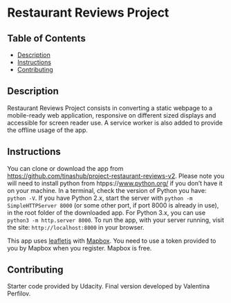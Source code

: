 # Restaurant Reviews Project

## Table of Contents

* [Description](#description)
* [Instructions](#instructions)
* [Contributing](#contributing)

## Description

Restaurant Reviews Project consists in converting a static webpage to a mobile-ready web application, responsive on different sized displays and accessible for screen reader use. A service worker is also added to provide the offline usage of the app.

## Instructions

You can clone or download the app from https://github.com/tinashub/project-restaurant-reviews-v2. Please note you will need to install python from htpps://www.python.org/ if you don’t have it on your machine. 
In a terminal, check the version of Python you have: `python -V`. If you have Python 2.x, start the server with `python -m SimpleHTTPServer 8000` (or some other port, if port 8000 is already in use), in the root folder of the downloaded app. For Python 3.x, you can use `python3 -m http.server 8000`.
To run the app, with your server running, visit the site: `http://localhost:8000` in your browser.

This app uses [leafletjs](https://leafletjs.com/) with [Mapbox](https://www.mapbox.com/). You need to use a token provided to you by Mapbox when you register. Mapbox is free.

## Contributing

Starter code provided by Udacity.
Final version developed by Valentina Perfilov.